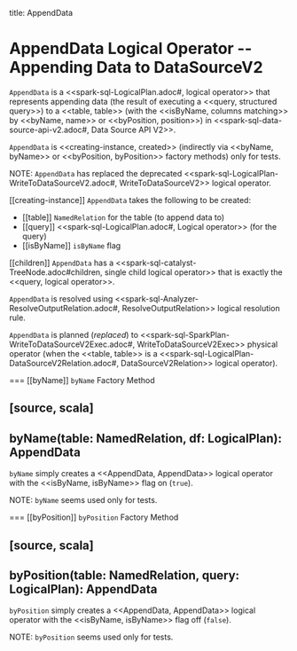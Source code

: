 title: AppendData

# AppendData Logical Operator -- Appending Data to DataSourceV2

`AppendData` is a <<spark-sql-LogicalPlan.adoc#, logical operator>> that represents appending data (the result of executing a <<query, structured query>>) to a <<table, table>> (with the <<isByName, columns matching>> by <<byName, name>> or <<byPosition, position>>) in <<spark-sql-data-source-api-v2.adoc#, Data Source API V2>>.

`AppendData` is <<creating-instance, created>> (indirectly via <<byName, byName>> or <<byPosition, byPosition>> factory methods) only for tests.

NOTE: `AppendData` has replaced the deprecated <<spark-sql-LogicalPlan-WriteToDataSourceV2.adoc#, WriteToDataSourceV2>> logical operator.

[[creating-instance]]
`AppendData` takes the following to be created:

* [[table]] `NamedRelation` for the table (to append data to)
* [[query]] <<spark-sql-LogicalPlan.adoc#, Logical operator>> (for the query)
* [[isByName]] `isByName` flag

[[children]]
`AppendData` has a <<spark-sql-catalyst-TreeNode.adoc#children, single child logical operator>> that is exactly the <<query, logical operator>>.

`AppendData` is resolved using <<spark-sql-Analyzer-ResolveOutputRelation.adoc#, ResolveOutputRelation>> logical resolution rule.

`AppendData` is planned (_replaced_) to <<spark-sql-SparkPlan-WriteToDataSourceV2Exec.adoc#, WriteToDataSourceV2Exec>> physical operator (when the <<table, table>> is a <<spark-sql-LogicalPlan-DataSourceV2Relation.adoc#, DataSourceV2Relation>> logical operator).

=== [[byName]] `byName` Factory Method

[source, scala]
----
byName(table: NamedRelation, df: LogicalPlan): AppendData
----

`byName` simply creates a <<AppendData, AppendData>> logical operator with the <<isByName, isByName>> flag on (`true`).

NOTE: `byName` seems used only for tests.

=== [[byPosition]] `byPosition` Factory Method

[source, scala]
----
byPosition(table: NamedRelation, query: LogicalPlan): AppendData
----

`byPosition` simply creates a <<AppendData, AppendData>> logical operator with the <<isByName, isByName>> flag off (`false`).

NOTE: `byPosition` seems used only for tests.
